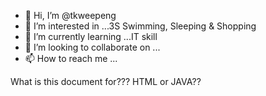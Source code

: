 - 👋 Hi, I’m @tkweepeng
- 👀 I’m interested in ...3S Swimming, Sleeping & Shopping 
- 🌱 I’m currently learning ...IT skill
- 💞️ I’m looking to collaborate on ...
- 📫 How to reach me ...

<!---
tkweepeng/tkweepeng is a ✨ special ✨ repository because its `README.md` (this file) appears on your GitHub profile.
You can click the Preview link to take a look at your changes.
--->

What is this document for???
HTML or JAVA??
